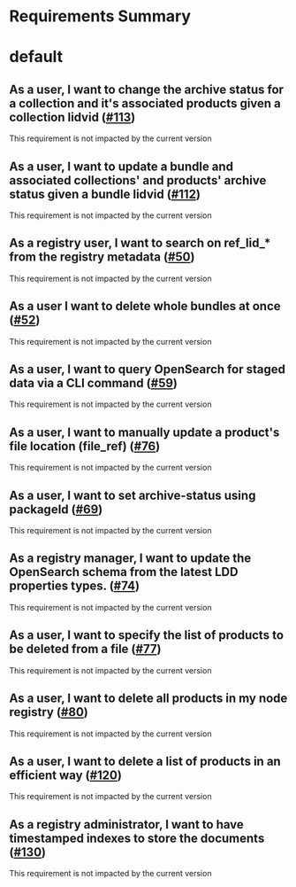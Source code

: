 
Requirements Summary
====================

# default

## As a user, I want to change the archive status for a collection and it's associated products given a collection lidvid ([#113](https://github.com/NASA-PDS/registry-mgr/issues/113)) 


This requirement is not impacted by the current version
## As a user, I want to update a bundle and associated collections' and products' archive status given a bundle lidvid ([#112](https://github.com/NASA-PDS/registry-mgr/issues/112)) 


This requirement is not impacted by the current version
## As a registry user, I want to search on ref_lid_* from the registry metadata ([#50](https://github.com/NASA-PDS/registry-mgr/issues/50)) 


This requirement is not impacted by the current version
## As a user I want to delete whole bundles at once ([#52](https://github.com/NASA-PDS/registry-mgr/issues/52)) 


This requirement is not impacted by the current version
## As a user, I want to query OpenSearch for staged data via a CLI command  ([#59](https://github.com/NASA-PDS/registry-mgr/issues/59)) 


This requirement is not impacted by the current version
## As a user, I want to manually update a product's file location (file_ref) ([#76](https://github.com/NASA-PDS/registry-mgr/issues/76)) 


This requirement is not impacted by the current version
## As a user, I want to set archive-status using packageId ([#69](https://github.com/NASA-PDS/registry-mgr/issues/69)) 


This requirement is not impacted by the current version
## As a registry manager, I want to update the OpenSearch schema from the latest LDD properties types. ([#74](https://github.com/NASA-PDS/registry-mgr/issues/74)) 


This requirement is not impacted by the current version
## As a user, I want to specify the list of products to be deleted from a file ([#77](https://github.com/NASA-PDS/registry-mgr/issues/77)) 


This requirement is not impacted by the current version
## As a user, I want to delete all products in my node registry ([#80](https://github.com/NASA-PDS/registry-mgr/issues/80)) 


This requirement is not impacted by the current version
## As a user, I want to delete a list of products in an efficient way ([#120](https://github.com/NASA-PDS/registry-mgr/issues/120)) 


This requirement is not impacted by the current version
## As a registry administrator, I want to have timestamped indexes to store the documents ([#130](https://github.com/NASA-PDS/registry-mgr/issues/130)) 


This requirement is not impacted by the current version